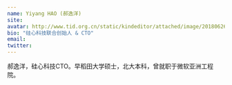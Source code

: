 ```yaml
---
name: Yiyang HAO (郝逸洋)
site: 
avatar: http://www.tid.org.cn/static/kindeditor/attached/image/20180626/3f603637c6cd706fca9261744438f061.jpg
bio: "硅心科技联合创始人 & CTO"
email: 
twitter: 
---
```


郝逸洋，硅心科技CTO。早稻田大学硕士，北大本科，曾就职于微软亚洲工程院。
